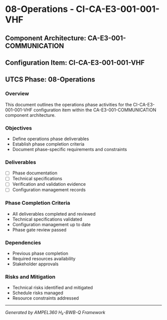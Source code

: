 # 08-Operations - CI-CA-E3-001-001-VHF

## Component Architecture: CA-E3-001-COMMUNICATION
## Configuration Item: CI-CA-E3-001-001-VHF
## UTCS Phase: 08-Operations

### Overview
This document outlines the operations phase activities for the CI-CA-E3-001-001-VHF configuration item within the CA-E3-001-COMMUNICATION component architecture.

### Objectives
- Define operations phase deliverables
- Establish phase completion criteria
- Document phase-specific requirements and constraints

### Deliverables
- [ ] Phase documentation
- [ ] Technical specifications
- [ ] Verification and validation evidence
- [ ] Configuration management records

### Phase Completion Criteria
- All deliverables completed and reviewed
- Technical specifications validated
- Configuration management up to date
- Phase gate review passed

### Dependencies
- Previous phase completion
- Required resources availability
- Stakeholder approvals

### Risks and Mitigation
- Technical risks identified and mitigated
- Schedule risks managed
- Resource constraints addressed

---
*Generated by AMPEL360 H₂-BWB-Q Framework*
